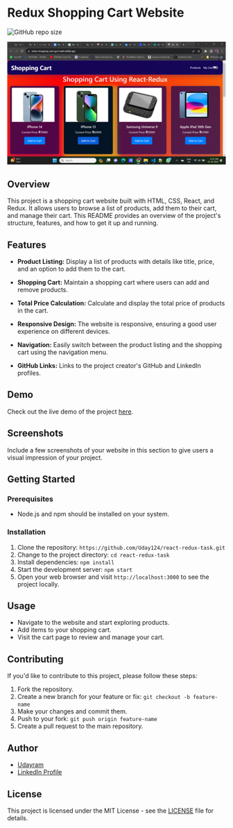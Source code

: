 # Redux Shopping Cart Website

![GitHub repo size](https://github.com/Uday124?tab=repositories)

<img src="./public/assets/Screenshot.png">

## Overview

This project is a shopping cart website built with HTML, CSS, React, and Redux. It allows users to browse a list of products, add them to their cart, and manage their cart. This README provides an overview of the project's structure, features, and how to get it up and running.

## Features

- **Product Listing:** Display a list of products with details like title, price, and an option to add them to the cart.

- **Shopping Cart:** Maintain a shopping cart where users can add and remove products.

- **Total Price Calculation:** Calculate and display the total price of products in the cart.

- **Responsive Design:** The website is responsive, ensuring a good user experience on different devices.

- **Navigation:** Easily switch between the product listing and the shopping cart using the navigation menu.

- **GitHub Links:** Links to the project creator's GitHub and LinkedIn profiles.

## Demo

Check out the live demo of the project [here](https://66c0b4de9b90ff8063d8d623--super-salamander-d04b29.netlify.app/).

## Screenshots

Include a few screenshots of your website in this section to give users a visual impression of your project.

## Getting Started

### Prerequisites

- Node.js and npm should be installed on your system.

### Installation

1. Clone the repository: `https://github.com/Uday124/react-redux-task.git`
2. Change to the project directory: `cd react-redux-task`
3. Install dependencies: `npm install`
4. Start the development server: `npm start`
5. Open your web browser and visit `http://localhost:3000` to see the project locally.

## Usage

- Navigate to the website and start exploring products.
- Add items to your shopping cart.
- Visit the cart page to review and manage your cart.

## Contributing

If you'd like to contribute to this project, please follow these steps:

1. Fork the repository.
2. Create a new branch for your feature or fix: `git checkout -b feature-name`
3. Make your changes and commit them.
4. Push to your fork: `git push origin feature-name`
5. Create a pull request to the main repository.

## Author

- [Udayram](https://github.com/Uday124)
- <i class="fa fa-linkdln"></i>[LinkedIn Profile](https://www.linkedin.com/in/uday-ram-chityala/)

## License

This project is licensed under the MIT License - see the [LICENSE](LICENSE) file for details.
